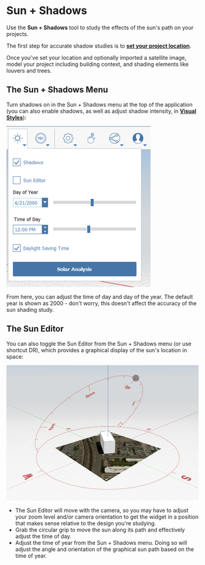 # Sun + Shadows

Use the **Sun + Shadows** tool to study the effects of the sun's path on your projects.

The first step for accurate shadow studies is to [**set your project location**](setting-location.md).

Once you've set your location and optionally imported a satellite image, model your project including building context, and shading elements like louvers and trees.

## The Sun + Shadows Menu

Turn shadows on in the Sun + Shadows menu at the top of the application (you can also enable shadows, as well as adjust shadow intensity, in [**Visual Styles**](../formit-introduction/tool-bars.md)):

![](../.gitbook/assets/sun-+-shadows.png)

From here, you can adjust the time of day and day of the year. The default year is shown as 2000 - don't worry, this doesn't affect the accuracy of the sun shading study.

## The Sun Editor

You can also toggle the Sun Editor from the Sun + Shadows menu (or use shortcut DR), which provides a graphical display of the sun's location in space:

![](../.gitbook/assets/sun-editor.PNG)

* The Sun Editor will move with the camera, so you may have to adjust your zoom level and/or camera orientation to get the widget in a position that makes sense relative to the design you're studying.
* Grab the circular grip to move the sun along its path and effectively adjust the time of day.
* Adjust the time of year from the Sun + Shadows menu. Doing so will adjust the angle and orientation of the graphical sun path based on the time of year.
